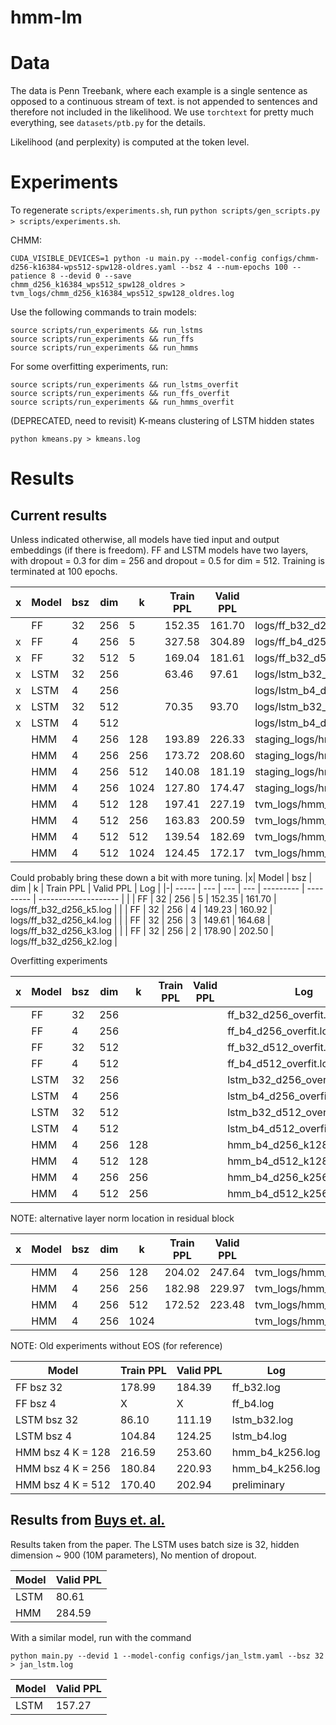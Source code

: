 # hmm-lm

# Data
The data is Penn Treebank, where each example is a single sentence
as opposed to a continuous stream of text.
<eos> is not appended to sentences and therefore not included in the likelihood.
We use `torchtext` for pretty much everything, see `datasets/ptb.py` for the details.

Likelihood (and perplexity) is computed at the token level.

# Experiments
To regenerate `scripts/experiments.sh`, run `python scripts/gen_scripts.py > scripts/experiments.sh`.

CHMM:
```
CUDA_VISIBLE_DEVICES=1 python -u main.py --model-config configs/chmm-d256-k16384-wps512-spw128-oldres.yaml --bsz 4 --num-epochs 100 --patience 8 --devid 0 --save
chmm_d256_k16384_wps512_spw128_oldres > tvm_logs/chmm_d256_k16384_wps512_spw128_oldres.log
```

Use the following commands to train models:
```
source scripts/run_experiments && run_lstms
source scripts/run_experiments && run_ffs
source scripts/run_experiments && run_hmms
```

For some overfitting experiments, run:
```
source scripts/run_experiments && run_lstms_overfit
source scripts/run_experiments && run_ffs_overfit
source scripts/run_experiments && run_hmms_overfit
```

(DEPRECATED, need to revisit) K-means clustering of LSTM hidden states
```
python kmeans.py > kmeans.log
```

# Results

## Current results

Unless indicated otherwise,
all models have tied input and output embeddings (if there is freedom).
FF and LSTM models have two layers, with dropout = 0.3 for dim = 256 
and dropout = 0.5 for dim = 512.
Training is terminated at 100 epochs.

|x| Model | bsz | dim | k    | Train PPL | Valid PPL | Log                      |
|-| ----- | --- | --- | ---- | --------- | --------- | ------------------------ |
| | FF    | 32  | 256 | 5    | 152.35    | 161.70    | logs/ff_b32_d256_k5.log  |
|x| FF    | 4   | 256 | 5    | 327.58    | 304.89    | logs/ff_b4_d256_k5.log   |
|x| FF    | 32  | 512 | 5    | 169.04    | 181.61    | logs/ff_b32_d512_k5.log  |
|x| LSTM  | 32  | 256 |      | 63.46     | 97.61     | logs/lstm_b32_d256.log   |
|x| LSTM  | 4   | 256 |      |           |           | logs/lstm_b4_d256.log    |
|x| LSTM  | 32  | 512 |      | 70.35     | 93.70     | logs/lstm_b32_d512.log   |
|x| LSTM  | 4   | 512 |      |           |           | logs/lstm_b4_d512.log    |
| | HMM   | 4   | 256 | 128  | 193.89    | 226.33    | staging_logs/hmm_b4_d256_k128_oldres.log  |
| | HMM   | 4   | 256 | 256  | 173.72    | 208.60    | staging_logs/hmm_b4_d256_k256_oldres.log  |
| | HMM   | 4   | 256 | 512  | 140.08    | 181.19    | staging_logs/hmm_b4_256_k512_oldres.log   |
| | HMM   | 4   | 256 | 1024 | 127.80    | 174.47    | staging_logs/hmm_b4_d256_k1024_oldres.log |
| | HMM   | 4   | 512 | 128  | 197.41    | 227.19    | tvm_logs/hmm_b4_d512_k128_oldres.log  |
| | HMM   | 4   | 512 | 256  | 163.83    | 200.59    | tvm_logs/hmm_b4_d512_k256_oldres.log  |
| | HMM   | 4   | 512 | 512  | 139.54    | 182.69    | tvm_logs/hmm_b4_512_k512_oldres.log   |
| | HMM   | 4   | 512 | 1024 | 124.45    | 172.17    | tvm_logs/hmm_b4_d512_k1024_oldres.log |

Could probably bring these down a bit with more tuning.
|x| Model | bsz | dim | k   | Train PPL | Valid PPL | Log                  |
|-| ----- | --- | --- | --- | --------- | --------- | -------------------- |
| | FF    | 32  | 256 | 5   | 152.35    | 161.70    | logs/ff_b32_d256_k5.log   |
| | FF    | 32  | 256 | 4   | 149.23    | 160.92    | logs/ff_b32_d256_k4.log   |
| | FF    | 32  | 256 | 3   | 149.61    | 164.68    | logs/ff_b32_d256_k3.log   |
| | FF    | 32  | 256 | 2   | 178.90    | 202.50    | logs/ff_b32_d256_k2.log   |


Overfitting experiments

|x| Model | bsz | dim | k   | Train PPL | Valid PPL | Log                          |
|-| ----- | --- | --- | --- | --------- | --------- | ---------------------------- |
| | FF    | 32  | 256 |     |           |           | ff_b32_d256_overfit.log      |
| | FF    | 4   | 256 |     |           |           | ff_b4_d256_overfit.log       |
| | FF    | 32  | 512 |     |           |           | ff_b32_d512_overfit.log      |
| | FF    | 4   | 512 |     |           |           | ff_b4_d512_overfit.log       |
| | LSTM  | 32  | 256 |     |           |           | lstm_b32_d256_overfit.log    |
| | LSTM  | 4   | 256 |     |           |           | lstm_b4_d256_overfit.log     |
| | LSTM  | 32  | 512 |     |           |           | lstm_b32_d512_overfit.log    |
| | LSTM  | 4   | 512 |     |           |           | lstm_b4_d512_overfit.log     |
| | HMM   | 4   | 256 | 128 |           |           | hmm_b4_d256_k128_overfit.log |
| | HMM   | 4   | 512 | 128 |           |           | hmm_b4_d512_k128_overfit.log |
| | HMM   | 4   | 256 | 256 |           |           | hmm_b4_d256_k256_overfit.log |
| | HMM   | 4   | 512 | 256 |           |           | hmm_b4_d512_k256_overfit.log |

NOTE: alternative layer norm location in residual block

|x| Model | bsz | dim | k   | Train PPL | Valid PPL | Log                  |
|-| ----- | --- | --- | --- | --------- | --------- | -------------------- |
| | HMM   | 4   | 256 | 128 | 204.02    | 247.64    | tvm_logs/hmm_b4_d256_k128_tvm.log |
| | HMM   | 4   | 256 | 256 | 182.98    | 229.97    | tvm_logs/hmm_b4_d256_k256_tvm.log |
| | HMM   | 4   | 256 | 512 | 172.52    | 223.48    | tvm_logs/hmm_b4_d256_k512_tvm.log |
| | HMM   | 4   | 256 | 1024 |     |     | tvm_logs/hmm_b4_d256_k1024_tvm.log |

NOTE: Old experiments without EOS (for reference)

| Model               | Train PPL | Valid PPL | Log             |
| ------------------- | --------- | --------- | --------------- |
| FF   bsz 32         | 178.99    | 184.39    | ff_b32.log      |
| FF   bsz 4          | X         | X         | ff_b4.log       |
| LSTM bsz 32         | 86.10     | 111.19    | lstm_b32.log    |
| LSTM bsz 4          | 104.84    | 124.25    | lstm_b4.log     |
| HMM  bsz 4  K = 128 | 216.59    | 253.60    | hmm_b4_k256.log |
| HMM  bsz 4  K = 256 | 180.84    | 220.93    | hmm_b4_k256.log |
| HMM  bsz 4  K = 512 | 170.40    | 202.94    | preliminary     |

## Results from [Buys et. al.](https://openreview.net/forum?id=rJxEso0osm)

Results taken from the paper.
The LSTM uses batch size is 32, hidden dimension ~ 900 (10M parameters), 
No mention of dropout.


| Model | Valid PPL |
| ----- | --------- |
| LSTM  | 80.61     |
| HMM   | 284.59    |

With a similar model, run with the command
```
python main.py --devid 1 --model-config configs/jan_lstm.yaml --bsz 32 > jan_lstm.log
```
| Model | Valid PPL |
| ----- | --------- |
| LSTM  | 157.27    |

